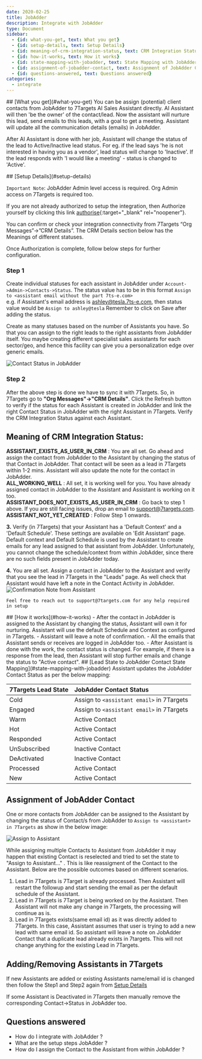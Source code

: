 ```yaml
---
date: 2020-02-25
title: JobAdder 
description: Integrate with JobAdder 
type: Document
sidebar:
  - {id: what-you-get, text: What you get}
  - {id: setup-details, text: Setup Details}
  - {id: meaning-of-crm-integration-status, text: CRM Integration Status}
  - {id: how-it-works, text: How it works}
  - {id: state-mapping-with-jobadder, text: State Mapping with JobAdder}
  - {id: assignment-of-jobadder-contact, text: Assignment of JobAdder Contact}
  - {id: questions-answered, text: Questions answered}
categories:
  - integrate
---
```


<a name="what-you-get"/>
## [What you get](#what-you-get)
You can be assign (potential) client contacts from JobAdder to 7Targets AI Sales Assistant directly. AI Assistant will then 'be the owner' of the contact/lead. Now the assistant will nurture this lead, send emails to this leads, with a goal to get a meeting. Assistant will update all the communication details (emails) in JobAdder.

After AI Assistant is done with her job, Assistant will change the status of the lead to Active/Inactive lead status. For eg. if the lead says 'he is not interested in having you as a vendor', lead status will change to 'Inactive'. If the lead responds with 'I would like a meeting' - status is changed to 'Active'. 

<a name="setup-details"/>
## [Setup Details](#setup-details)

`Important Note`: JobAdder Admin level access is required. Org Admin access on 7Targets is required too. 

If you are not already authorized to setup the integration, then Authorize yourself by clicking this link [authorise](https://solution.7targets.com/jobadder-authorize){:target="_blank" rel="noopener"}.  

You can confirm or check your integration connectivity from 7Targets “Org Messages”->”CRM Details”. The CRM Details section below has the Meanings of different statuses.  

Once Authorization is complete, follow below steps for further configuration.

### Step 1
Create individual statuses for each assistant in JobAdder under `Account->Admin->Contacts->Status`. The status value has to be in this format `Assign to <assistant email without the part 7ts-e.com>`   
e.g. if Assistant's email address is ashley@tesla.7ts-e.com, then status value would be `Assign to ashley@tesla`
Remember to click on Save after adding the status.  

Create as many statuses based on the number of Assistants you have. So that you can assign to the right leads to the right assistants from JobAdder itself. You maybe creating different specialist sales assistants for each sector/geo, and hence this facility can give you a personalization edge over generic emails. 

![Contact Status in JobAdder](../../images/jobadder-status.jpg)

### Step 2
After the above step is done we have to sync it with 7Targets. So, in 7Targets go to **"Org Messages"->"CRM Details"**. Click the Refresh button to verify if the status for each Assistant is created in JobAdder and link the right Contact Status in JobAdder with the right Assistant in 7Targets. Verify the CRM Integration Status against each Assistant. 

## Meaning of CRM Integration Status:  
**ASSISTANT_EXISTS_AS_USER_IN_CRM** : You are all set. Go ahead and assign the contact from JobAdder to the Assistant by changing the status of that Contact in JobAdder. That contact will be seen as a lead in 7Targets within 1-2 mins. Assistant will also update the note for the contact in JobAdder.  
**ALL_WORKING_WELL** : All set, it is working well for you. You have already assigned contact in JobAdder to the Assistant and Assistant is working on it too.  
**ASSISTANT_DOES_NOT_EXISTS_AS_USER_IN_CRM** : Go back to step 1 above. If you are still facing issues, drop an email to support@7targets.com.  
**ASSISTANT_NOT_YET_CREATED** : Follow Step 1 onwards.   

**3.** Verify (in 7Targets) that your Assistant has a 'Default Context' and a 'Default Schedule'. These settings are available on 'Edit Assistant' page. Default context and Default Schedule is used by the Assistant to create emails for any lead assigned to that assistant from JobAdder. Unfortunately, you cannot change the schedule/context from within JobAdder, since there are no such fields present in JobAdder today.

**4.** You are all set. Assign a contact in JobAdder to the Assistant and verify that you see the lead in 7Targets in the "Leads" page. As well check that Assistant would have left a note in the Contact Activity in JobAdder.
![Confirmation Note from Assistant](../../images/jobadder-7targets-confirmation-note.jpg)

`Feel free to reach out to support@7targets.com for any help required in setup`

<a name="how-it-works"/>
## [How it works](#how-it-works)
- After the contact in JobAdder is assigned to the Assistant by changing the status, Assistant will own it for nurturing. Assistant will use the default Schedule and Context as configured in 7Targets.
- Assistant will leave a note of confirmation.
- All the emails that Assistant sends or receives are logged in JobAdder too. 
- After Assistant is done with the work, the contact status is changed. For example, if there is a response from the lead, then Assistant will stop further emails and change the status to "Active contact". 


<a name="state-mapping-with-jobadder"/>
## [Lead State to JobAdder Contact State Mapping](#state-mapping-with-jobadder)
Assistant updates the JobAdder Contact Status as per the below mapping:

| 7Targets Lead State | JobAdder Contact Status | 
|:-------|:--------|
| Cold | Assign to `<assistant email>` in 7Targets |
| Engaged | Assign to `<assistant email>` in 7Targets |
| Warm | Active Contact |
| Hot | Active Contact |
| Responded | Active Contact |
| UnSubscribed | Inactive Contact |
| DeActivated | Inactive Contact |
| Processed | Active Contact |
| New | Active Contact |

## Assignment of JobAdder Contact
One or more contacts from JobAdder can be assigned to the Assistant by changing the status of Contact/s from JobAdder to `Assign to <assistant> in 7Targets` as show in the below image: 

![Assign to Assistant](../../images/jobadder-assign-to-assistant.jpg)
  
While assigning multiple Contacts to Assistant from JobAdder it may happen that existing Contact is reselected and tried to set the state to "Assign to Assistant..." . This is like reassigment of the Contact to the Assistant. Below are the possible outcomes based on different scenarios.  
  
1. Lead in 7Targets is 7Target is already processed. Then Assistant will restart the followup and start sending the email as per the default schedule of the Assistant.
1. Lead in 7Targets is 7Target is being worked on by the Assistant. Then Assistant will not make any change in 7Targets, the processing will continue as is.
1. Lead in 7Targets exists(same email id) as it was directly added to 7Targets. In this case, Assistant assumes that user is trying to add a new lead with same email id. So assistant will leave a note on JobAdder Contact that a duplicate lead already exists in 7targets. This will not change anything for the existing Lead in 7Targets.

## Adding/Removing Assistants in 7Targets
If new Assistants are added or existing Assistants name/email id is changed then follow the Step1 and Step2 again from [Setup Details](#setup-details) 

If some Assistant is Deactivated in 7Targets then manually remove the corresponding Contact->Status in JobAdder too. 

## Questions answered
- How do I integrate with JobAdder ?
- What are the setup steps JobAdder ?
- How do I assign the Contact to the Assistant from within JobAdder ? 

